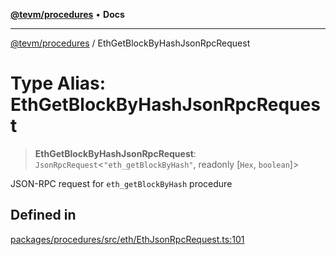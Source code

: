 [**@tevm/procedures**](../README.md) • **Docs**

***

[@tevm/procedures](../globals.md) / EthGetBlockByHashJsonRpcRequest

# Type Alias: EthGetBlockByHashJsonRpcRequest

> **EthGetBlockByHashJsonRpcRequest**: `JsonRpcRequest`\<`"eth_getBlockByHash"`, readonly [`Hex`, `boolean`]\>

JSON-RPC request for `eth_getBlockByHash` procedure

## Defined in

[packages/procedures/src/eth/EthJsonRpcRequest.ts:101](https://github.com/qbzzt/tevm-monorepo/blob/main/packages/procedures/src/eth/EthJsonRpcRequest.ts#L101)
